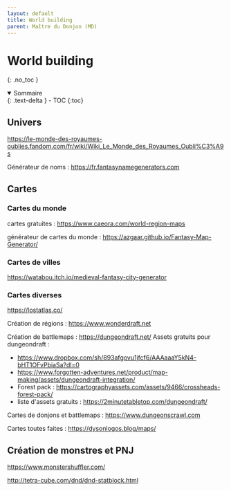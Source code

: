 ```yaml
---
layout: default
title: World building
parent: Maître du Donjon (MD)
---
```


# World building
{: .no_toc }


<details open markdown="block">
  <summary>
    Sommaire
  </summary>
  {: .text-delta }
- TOC
{:toc}
</details>

## Univers

https://le-monde-des-royaumes-oublies.fandom.com/fr/wiki/Wiki_Le_Monde_des_Royaumes_Oubli%C3%A9s

Générateur de noms : https://fr.fantasynamegenerators.com

## Cartes

### Cartes du monde

cartes gratuites : https://www.caeora.com/world-region-maps

générateur de cartes du monde : https://azgaar.github.io/Fantasy-Map-Generator/

### Cartes de villes

https://watabou.itch.io/medieval-fantasy-city-generator

### Cartes diverses

https://lostatlas.co/

Création de régions : https://www.wonderdraft.net

Création de battlemaps : https://dungeondraft.net/ 
Assets gratuits pour dungeondraft : 
 - https://www.dropbox.com/sh/893afgovu1jfcf6/AAAaaaY5kN4-bHT1OFvPbiaSa?dl=0
 - https://www.forgotten-adventures.net/product/map-making/assets/dungeondraft-integration/
 - Forest pack : https://cartographyassets.com/assets/9466/crossheads-forest-pack/
 - liste d'assets gratuits : https://2minutetabletop.com/dungeondraft/

Cartes de donjons et battlemaps : https://www.dungeonscrawl.com

Cartes toutes faites : https://dysonlogos.blog/maps/

## Création de monstres et PNJ

https://www.monstershuffler.com/

http://tetra-cube.com/dnd/dnd-statblock.html





